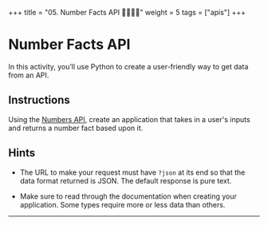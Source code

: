 +++
title = "05. Number Facts API 👩‍🎓👨‍🎓"
weight = 5
tags = ["apis"] 
+++

# Number Facts API

In this activity, you’ll use Python to create a user-friendly way to get data from an API.

## Instructions

Using the [Numbers API](http://numbersapi.com), create an application that takes in a user's inputs and returns a number fact based upon it.

## Hints

* The URL to make your request must have `?json` at its end so that the data format returned is JSON. The default response is pure text.

* Make sure to read through the documentation when creating your application. Some types require more or less data than others.

- - -